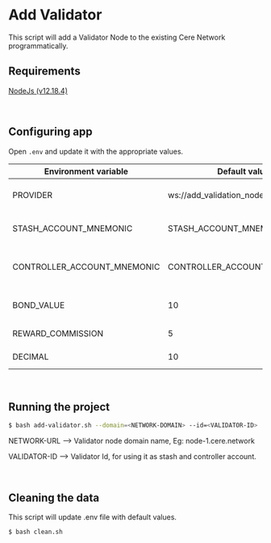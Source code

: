 # Add Validator

This script will add a Validator Node to the existing Cere Network programmatically.
<br />

## Requirements
[NodeJs (v12.18.4)](https://nodejs.org/en/download/ "NodeJs (v12.18.4)")

<br />

## Configuring app
Open `.env` and update it with the appropriate values.

|  Environment variable | Default value  | Description   |
| ------------ | ------------ | ------------ |
|  PROVIDER |  ws://add_validation_node_custom:9944 |  Node websocket provider |
|  STASH_ACCOUNT_MNEMONIC |STASH_ACCOUNT_MNEMONIC   |   Mnemonic for stash account|
| CONTROLLER_ACCOUNT_MNEMONIC  |CONTROLLER_ACCOUNT_MNEMONIC   | Mnemonic for controller account  |
| BOND_VALUE  | 10  | Stash account bond value  |
| REWARD_COMMISSION  | 5  | Reward commission  |
| DECIMAL  | 10  | Decimal value  |

<br />

## Running the project

```bash
$ bash add-validator.sh --domain=<NETWORK-DOMAIN> --id=<VALIDATOR-ID>
```
NETWORK-URL  -->  Validator node domain name, Eg: node-1.cere.network

VALIDATOR-ID -->  Validator Id, for using it as stash and controller account. 

<br />

## Cleaning the data

This script will update .env file with default values.
```bash
$ bash clean.sh
```